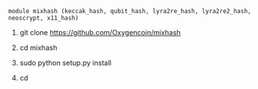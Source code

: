 
    module mixhash (keccak_hash, qubit_hash, lyra2re_hash, lyra2re2_hash, neoscrypt, x11_hash)

1. git clone https://github.com/Oxygencoin/mixhash

2. cd mixhash

3. sudo python setup.py install

4. cd
